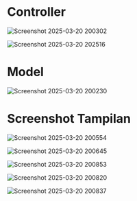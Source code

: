 <h1>Controller</h1>

![Screenshot 2025-03-20 200302](https://github.com/user-attachments/assets/f502d353-7d87-41cb-9285-cd0dd1b65c12)

![Screenshot 2025-03-20 202516](https://github.com/user-attachments/assets/02dc4f21-679c-4ff7-9a37-50f638ebfd59)

<h1>Model</h1>

![Screenshot 2025-03-20 200230](https://github.com/user-attachments/assets/a8ff2642-93f7-43d9-aa68-af119b432ba8)

<h1>Screenshot Tampilan</h1>

![Screenshot 2025-03-20 200554](https://github.com/user-attachments/assets/f1531ff1-1b2b-4885-a35b-f942e4ca8087)

![Screenshot 2025-03-20 200645](https://github.com/user-attachments/assets/3401b1ed-d7cf-44f1-8322-03aa9af82fd1)

![Screenshot 2025-03-20 200853](https://github.com/user-attachments/assets/5dd7eaa5-671c-4dbe-8618-68918313b515)

![Screenshot 2025-03-20 200820](https://github.com/user-attachments/assets/aa8de7c2-088e-4fbb-85cd-43133768b3aa)

![Screenshot 2025-03-20 200837](https://github.com/user-attachments/assets/c9e573e9-0185-4e9b-b2b2-8d2ae07ca6d7)
